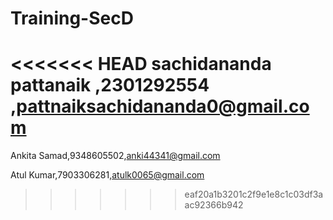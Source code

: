 # Training-SecD
<<<<<<< HEAD
sachidananda pattanaik ,2301292554 ,pattnaiksachidananda0@gmail.com
=======
Ankita Samad,9348605502,anki44341@gmail.com

Atul Kumar,7903306281,atulk0065@gmail.com
>>>>>>> eaf20a1b3201c2f9e1e8c1c03df3aac92366b942
